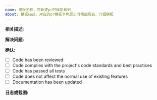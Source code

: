 ```yaml
---
name: 模板名称，在新建pr时候能看到
about: 模板描述，对应的pr模板卡片展示时候能看到，介绍模板
---
```



**相关描述:**

**解决问题:**

**确认:**

- [ ]  Code has been reviewed
- [ ]  Code complies with the project's code standards and best practices
- [ ]  Code has passed all tests
- [ ]  Code does not affect the normal use of existing features
- [ ]  Documentation has been updated

**日志或截图:**
